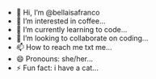 - 👋 Hi, I’m @bellaisafranco
- 👀 I’m interested in coffee...
- 🌱 I’m currently learning to code...
- 💞️ I’m looking to collaborate on coding...
- 📫 How to reach me txt me...
- 😄 Pronouns: she/her...
- ⚡ Fun fact: i have a cat...

<!---
bellaisafranco/bellaisafranco is a ✨ special ✨ repository because its `README.md` (this file) appears on your GitHub profile.
You can click the Preview link to take a look at your changes.
--->

